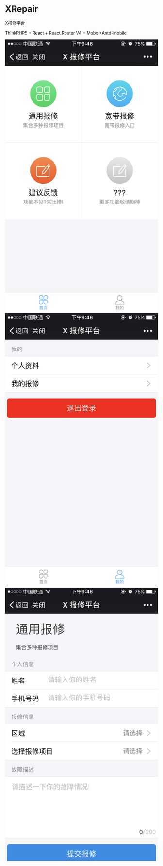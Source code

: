 # XRepair
X报修平台

ThinkPHP5 + React + React Router V4 + Mobx +Antd-mobile

![home](Preview/home.png)
![me](Preview/me.png)
![general-index](Preview/general-index.png)